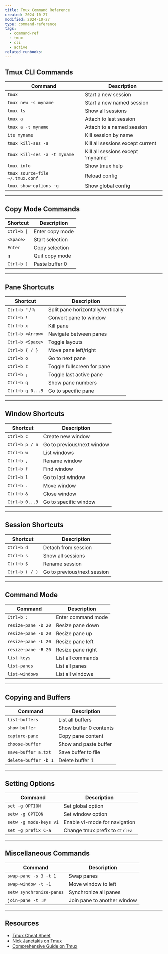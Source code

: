 ```yaml
---
title: Tmux Command Reference
created: 2024-10-27
modified: 2024-10-27
type: command-reference
tags:
  - command-ref
  - tmux
  - cli
  - active
related_runbooks:
---
```




## Tmux CLI Commands

| Command                         | Description                       |
| ------------------------------- | --------------------------------- |
| `tmux`                          | Start a new session               |
| `tmux new -s myname`            | Start a new named session         |
| `tmux ls`                       | Show all sessions                 |
| `tmux a`                        | Attach to last session            |
| `tmux a -t myname`              | Attach to a named session         |
| `ite myname`                    | Kill session by name              |
| `tmux kill-ses -a`              | Kill all sessions except current  |
| `tmux kill-ses -a -t myname`    | Kill all sessions except ‘myname’ |
| `tmux info`                     | Show tmux help                    |
| `tmux source-file ~/.tmux.conf` | Reload config                     |
| `tmux show-options -g`          | Show global config                |

---

## Copy Mode Commands

| Shortcut          | Description                |
|-------------------|----------------------------|
| `Ctrl+b [`        | Enter copy mode            |
| `<Space>`         | Start selection            |
| `Enter`           | Copy selection             |
| `q`               | Quit copy mode             |
| `Ctrl+b ]`        | Paste buffer 0             |

---

## Pane Shortcuts

| Shortcut          | Description                          |
|-------------------|--------------------------------------|
| `Ctrl+b "` / `%`  | Split pane horizontally/vertically   |
| `Ctrl+b !`        | Convert pane to window               |
| `Ctrl+b x`        | Kill pane                            |
| `Ctrl+b <Arrow>`  | Navigate between panes               |
| `Ctrl+b <Space>`  | Toggle layouts                       |
| `Ctrl+b { / }`    | Move pane left/right                 |
| `Ctrl+b o`        | Go to next pane                      |
| `Ctrl+b z`        | Toggle fullscreen for pane           |
| `Ctrl+b ;`        | Toggle last active pane              |
| `Ctrl+b q`        | Show pane numbers                    |
| `Ctrl+b q 0...9`  | Go to specific pane                  |

---

## Window Shortcuts

| Shortcut       | Description                |
| -------------- | -------------------------- |
| `Ctrl+b c`     | Create new window          |
| `Ctrl+b p / n` | Go to previous/next window |
| `Ctrl+b w`     | List windows               |
| `Ctrl+b ,`     | Rename window              |
| `Ctrl+b f`     | Find window                |
| `Ctrl+b l`     | Go to last window          |
| `Ctrl+b .`     | Move window                |
| `Ctrl+b &`     | Close window               |
| `Ctrl+b 0...9` | Go to specific window      |

---

## Session Shortcuts

| Shortcut       | Description                 |
| -------------- | --------------------------- |
| `Ctrl+b d`     | Detach from session         |
| `Ctrl+b s`     | Show all sessions           |
| `Ctrl+b $`     | Rename session              |
| `Ctrl+b ( / )` | Go to previous/next session |

---

## Command Mode

| Command                            | Description                                |
|------------------------------------|--------------------------------------------|
| `Ctrl+b :`                         | Enter command mode                         |
| `resize-pane -D 20`                | Resize pane down                          |
| `resize-pane -U 20`                | Resize pane up                            |
| `resize-pane -L 20`                | Resize pane left                          |
| `resize-pane -R 20`                | Resize pane right                         |
| `list-keys`                        | List all commands                         |
| `list-panes`                       | List all panes                            |
| `list-windows`                     | List all windows                          |

---

## Copying and Buffers

| Command                            | Description                                |
|------------------------------------|--------------------------------------------|
| `list-buffers`                     | List all buffers                          |
| `show-buffer`                      | Show buffer 0 contents                    |
| `capture-pane`                     | Copy pane content                         |
| `choose-buffer`                    | Show and paste buffer                     |
| `save-buffer a.txt`                | Save buffer to file                       |
| `delete-buffer -b 1`               | Delete buffer 1                           |

---

## Setting Options

| Command                            | Description                                |
|------------------------------------|--------------------------------------------|
| `set -g OPTION`                    | Set global option                         |
| `setw -g OPTION`                   | Set window option                         |
| `setw -g mode-keys vi`             | Enable vi-mode for navigation             |
| `set -g prefix C-a`                | Change tmux prefix to `Ctrl+a`            |

---

## Miscellaneous Commands

| Command                            | Description                                |
|------------------------------------|--------------------------------------------|
| `swap-pane -s 3 -t 1`              | Swap panes                                |
| `swap-window -t -1`                | Move window to left                       |
| `setw synchronize-panes`           | Synchronize all panes                     |
| `join-pane -t :#`                  | Join pane to another window               |

---

## Resources

- [Tmux Cheat Sheet](https://tmuxcheatsheet.com)
- [Nick Janetakis on Tmux](https://nickjanetakis.com/blog/add-a-git-branch-to-your-prompt-with-a-few-lines-fo-shell-scripting)
- [Comprehensive Guide on Tmux](https://github.com/gpakosz/.tmux)

